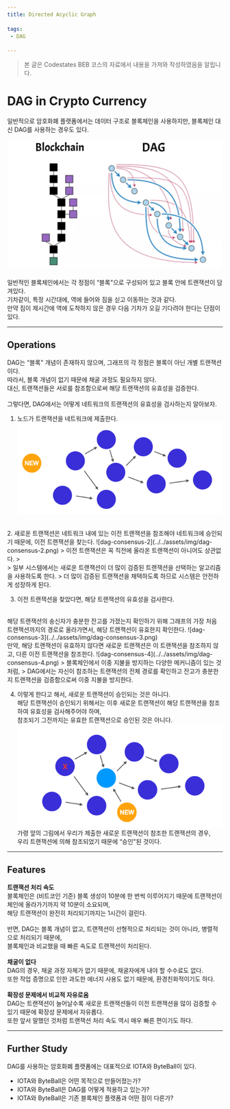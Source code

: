 ```yaml
---
title: Directed Acyclic Graph

tags: 
 - DAG

---
```


> 본 글은 Codestates BEB 코스의 자료에서 내용을 가져와 작성하였음을 알립니다.  

# DAG in Crypto Currency
일반적으로 암호화폐 플랫폼에서는 데이터 구조로 블록체인을 사용하지만, 블록체인 대신 DAG를 사용하는 경우도 있다.  
<br>
![blockchain-dag](../../assets/img/blockchain-dag.png)  
<br>
일반적인 블록체인에서는 각 정점이 “블록"으로 구성되어 있고 블록 안에 트랜잭션이 담겨있다.  
기차같이, 특정 시간대에, 역에 들어와 짐을 싣고 이동하는 것과 같다.  
만약 짐이 제시간에 역에 도착하지 않은 경우 다음 기차가 오길 기다려야 한다는 단점이 있다.  

---

## Operations
DAG는 “블록" 개념이 존재하지 않으며, 그래프의 각 정점은 블록이 아닌 개별 트랜잭션이다.  
따라서, 블록 개념이 없기 때문에 채굴 과정도 필요하지 않다.  
대신, 트랜잭션들은 서로를 참조함으로써 해당 트랜잭션의 유효성을 검증한다.  
<br>
그렇다면, DAG에서는 어떻게 네트워크의 트랜잭션의 유효성을 검사하는지 알아보자.
<br>
1. 노드가 트랜잭션을 네트워크에 제출한다.  
![dag-consensus-1](../../assets/img/dag-consensus-1.png)  
<br>
2. 새로운 트랜잭션은 네트워크 내에 있는 이전 트랜잭션을 참조해야 네트워크에 승인되기 때문에, 이전 트랜잭션을 찾는다.  
![dag-consensus-2](../../assets/img/dag-consensus-2.png)  
> 이전 트랜잭션은 꼭 직전에 올라온 트랜잭션이 아니어도 상관없다.  
> <br>
> 일부 시스템에서는 새로운 트랜잭션이 더 많이 검증된 트랜잭션을 선택하는 알고리즘을 사용하도록 한다.  
> 더 많이 검증된 트랜잭션을 채택하도록 하므로 시스템은 안전하게 성장하게 된다.  


3. 이전 트랜잭션을 찾았다면, 해당 트랜잭션의 유효성을 검사한다.  
<br>
해당 트랜잭션의 송신자가 충분한 잔고를 가졌는지 확인하기 위해 그래프의 가장 처음 트랜잭션까지의 경로로 올라가면서,  
해당 트랜잭션이 유효한지 확인한다.  
![dag-consensus-3](../../assets/img/dag-consensus-3.png)  
<br>
만약, 해당 트랜잭션이 유효하지 않다면 새로운 트랜잭션은 이 트랜잭션을 참조하지 않고,  
다른 이전 트랜잭션을 참조한다.  
![dag-consensus-4](../../assets/img/dag-consensus-4.png)  
> 블록체인에서 이중 지불을 방지하는 다양한 메커니즘이 있는 것처럼,  
> DAG에서는 자신이 참조하는 트랜잭션의 전체 경로를 확인하고 잔고가 충분한지 트랜잭션을 검증함으로써 이중 지불을 방지한다.  

4. 이렇게 한다고 해서, 새로운 트랜잭션이 승인되는 것은 아니다.  
해당 트랜잭션이 승인되기 위해서는 이후 새로운 트랜잭션이 해당 트랜잭션을 참조하여 유효성을 검사해주어야 하며,  
참조되기 그전까지는 유효한 트랜잭션으로 승인된 것은 아니다.  
![dag-consensus-5](../../assets/img/dag-consensus-5.png)  
가령 앞의 그림에서 우리가 제출한 새로운 트랜잭션이 참조한 트랜잭션의 경우,  
우리 트랜잭션에 의해 참조되었기 때문에 “승인"된 것이다.

---

## Features
**트랜잭션 처리 속도**  
블록체인은 (비트코인 기준) 블록 생성이 10분에 한 번씩 이루어지기 때문에 트랜잭션이 체인에 올라가기까지 약 10분이 소요되며,  
해당 트랜잭션이 완전히 처리되기까지는 1시간이 걸린다.  
<br>
반면, DAG는 블록 개념이 없고, 트랜잭션이 선형적으로 처리되는 것이 아니라, 병렬적으로 처리되기 때문에,  
블록체인과 비교했을 때 빠른 속도로 트랜잭션이 처리된다.  
<br>
**채굴이 없다**  
DAG의 경우, 채굴 과정 자체가 없기 때문에, 채굴자에게 내야 할 수수료도 없다.  
또한 작업 증명으로 인한 과도한 에너지 사용도 없기 때문에, 환경친화적이기도 하다.  
<br>
**확장성 문제에서 비교적 자유로움**  
DAG는 트랜잭션이 늘어날수록 새로운 트랜잭션들이 이전 트랜잭션을 많이 검증할 수 있기 때문에 확장성 문제에서 자유롭다.  
또한 앞서 말했던 것처럼 트랜잭션 처리 속도 역시 매우 빠른 편이기도 하다.   

---

## Further Study
DAG를 사용하는 암호화폐 플랫폼에는 대표적으로 IOTA와 ByteBall이 있다.  
- IOTA와 ByteBall은 어떤 목적으로 만들어졌는가?
- IOTA와 ByteBall은 DAG를 어떻게 적용하고 있는가?
- IOTA와 ByteBall은 기존 블록체인 플랫폼과 어떤 점이 다른가?
